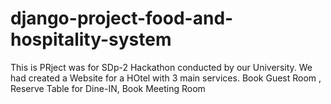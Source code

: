 # django-project-food-and-hospitality-system

This is PRject was for SDp-2 Hackathon conducted by our University. We had created a Website for a HOtel with 3 main services. Book Guest Room , Reserve Table for Dine-IN, Book Meeting Room
